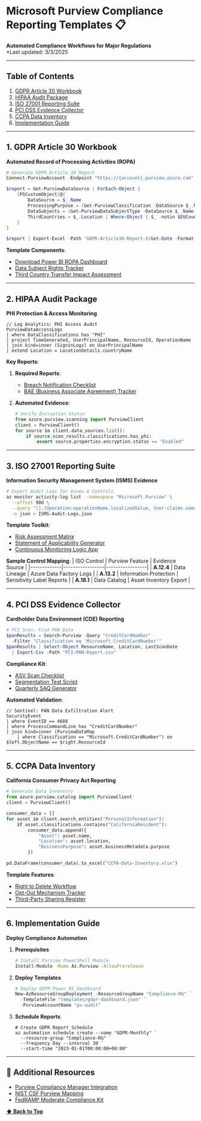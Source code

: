 # Microsoft Purview Compliance Reporting Templates 📋

**Automated Compliance Workflows for Major Regulations**  
*Last updated: 3/3/2025 

---

## Table of Contents
1. [GDPR Article 30 Workbook](#1-gdpr-article-30-workbook)  
2. [HIPAA Audit Package](#2-hipaa-audit-package)  
3. [ISO 27001 Reporting Suite](#3-iso-27001-reporting-suite)  
4. [PCI DSS Evidence Collector](#4-pci-dss-evidence-collector)  
5. [CCPA Data Inventory](#5-ccpa-data-inventory)  
6. [Implementation Guide](#6-implementation-guide)  

---

## 1. GDPR Article 30 Workbook
**Automated Record of Processing Activities (ROPA)**  

```powershell
# Generate GDPR Article 30 Report
Connect-PurviewAccount -Endpoint "https://{account}.purview.azure.com"

$report = Get-PurviewDataSource | ForEach-Object {
    [PSCustomObject]@{
        DataSource = $_.Name
        ProcessingPurpose = (Get-PurviewClassification -DataSource $_.Name).BusinessMetadata.Purpose
        DataSubjects = (Get-PurviewDataSubjectType -DataSource $_.Name).Types
        ThirdCountries = $_.Location | Where-Object { $_ -notin $EUCountries }
    }
}

$report | Export-Excel -Path "GDPR-Article30-Report-$(Get-Date -Format yyyyMMdd).xlsx"
```

**Template Components**:
- [Download Power BI ROPA Dashboard](gdpr-ropa.pbit)
- [Data Subject Rights Tracker](templates/gdpr-rights-tracker.csv)
- [Third Country Transfer Impact Assessment](templates/gdpr-tia.docx)

---

## 2. HIPAA Audit Package
**PHI Protection & Access Monitoring**  

```kql
// Log Analytics: PHI Access Audit
PurviewDataAccessLogs
| where DataClassifications has "PHI"
| project TimeGenerated, UserPrincipalName, ResourceId, OperationName
| join kind=inner (SigninLogs) on UserPrincipalName
| extend Location = LocationDetails.countryName
```

**Key Reports**:
1. **Required Reports**:
   - [Breach Notification Checklist](templates/hipaa-breach-checklist.md)
   - [BAE (Business Associate Agreement) Tracker](templates/hipaa-baa-tracker.xlsx)

2. **Automated Evidence**:
   ```python
   # Verify Encryption Status
   from azure.purview.scanning import PurviewClient
   client = PurviewClient()
   for source in client.data_sources.list():
       if source.scan_results.classifications.has_phi:
           assert source.properties.encryption.status == "Enabled"
   ```

---

## 3. ISO 27001 Reporting Suite
**Information Security Management System (ISMS) Evidence**  

```bash
# Export Audit Logs for Annex A Controls
az monitor activity-log list --namespace "Microsoft.Purview" \
  --offset 90d \
  --query "[].{Operation:operationName.localizedValue, User:claims.name}" \
  -o json > ISMS-Audit-Logs.json
```

**Template Toolkit**:
- [Risk Assessment Matrix](templates/iso-risk-matrix.xlsx)
- [Statement of Applicability Generator](scripts/iso-soa-generator.ps1)
- [Continuous Monitoring Logic App](templates/iso-monitoring-logicapp.json)

**Sample Control Mapping**:
| ISO Control | Purview Feature | Evidence Source |
|-------------|-----------------|-----------------|
| **A.12.4** | Data Lineage | Azure Data Factory Logs |
| **A.13.2** | Information Protection | Sensitivity Label Reports |
| **A.18.1** | Data Catalog | Asset Inventory Export |

---

## 4. PCI DSS Evidence Collector
**Cardholder Data Environment (CDE) Reporting**  

```powershell
# PCI Scan: Find PAN Data
$panResults = Search-Purview -Query "CreditCardNumber" 
  -Filter "Classification eq 'Microsoft.CreditCardNumber'"
$panResults | Select-Object ResourceName, Location, LastScanDate 
  | Export-Csv -Path "PCI-PAN-Report.csv"
```

**Compliance Kit**:
- [ASV Scan Checklist](templates/pci-asv-checklist.pdf)
- [Segmentation Test Script](scripts/pci-network-test.ps1)
- [Quarterly SAQ Generator](templates/pci-saq.docx)

**Automated Validation**:
```kql
// Sentinel: PAN Data Exfiltration Alert
SecurityEvent
| where EventID == 4688
| where ProcessCommandLine has "CreditCardNumber"
| join kind=inner (PurviewDataMap 
    | where Classification == "Microsoft.CreditCardNumber") on $left.ObjectName == $right.ResourceId
```

---

## 5. CCPA Data Inventory
**California Consumer Privacy Act Reporting**  

```python
# Generate Data Inventory
from azure.purview.catalog import PurviewClient
client = PurviewClient()

consumer_data = []
for asset in client.search_entities("PersonalInformation"):
    if asset.classifications.contains("CaliforniaResident"):
        consumer_data.append({
            "Asset": asset.name,
            "Location": asset.location,
            "BusinessPurpose": asset.businessMetadata.purpose
        })

pd.DataFrame(consumer_data).to_excel("CCPA-Data-Inventory.xlsx")
```

**Template Features**:
- [Right to Delete Workflow](templates/ccpa-deletion-flow.png)
- [Opt-Out Mechanism Tracker](scripts/ccpa-optout-monitor.ps1)
- [Third-Party Sharing Register](templates/ccpa-third-parties.csv)

---

## 6. Implementation Guide
**Deploy Compliance Automation**  

1. **Prerequisites**  
   ```bash
   # Install Purview PowerShell Module
   Install-Module -Name Az.Purview -AllowPrerelease
   ```

2. **Deploy Templates**  
   ```powershell
   # Deploy GDPR Power BI Dashboard
   New-AzResourceGroupDeployment -ResourceGroupName "Compliance-RG" `
     -TemplateFile "templates/gdpr-dashboard.json" `
     -PurviewAccountName "pv-audit"
   ```

3. **Schedule Reports**  
   ```azurecli
   # Create GDPR Report Schedule
   az automation schedule create --name "GDPR-Monthly" `
     --resource-group "Compliance-RG" `
     --frequency Day --interval 30 `
     --start-time "2023-01-01T00:00:00+00:00"
   ```

---

## 🔗 Additional Resources
- [Purview Compliance Manager Integration](https://learn.microsoft.com/en-us/microsoft-365/compliance/compliance-manager?view=o365-worldwide)
- [NIST CSF Purview Mapping](https://nvlpubs.nist.gov/nistpubs/CSWP/NIST.CSWP.04162018.pdf)
- [FedRAMP Moderate Compliance Kit](https://marketplace.azurecr.io/microsoft/fedramp-purview)

**[⬆ Back to Top](#microsoft-purview-compliance-reporting-templates-)**  
```

